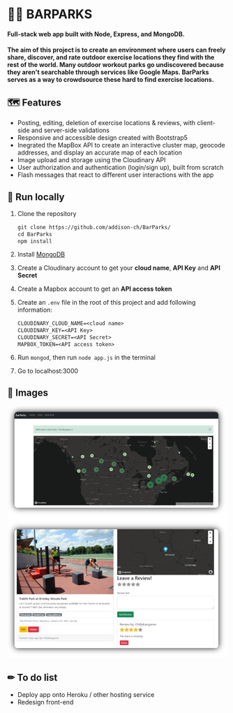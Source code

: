 # 🏃‍♂️ BARPARKS

#### Full-stack web app built with Node, Express, and MongoDB.

#### The aim of this project is to create an environment where users can freely share, discover, and rate outdoor exercise locations they find with the rest of the world. Many outdoor workout parks go undiscovered because they aren't searchable through services like Google Maps. BarParks serves as a way to crowdsource these hard to find exercise locations.


## 🗺 Features
- Posting, editing, deletion of exercise locations & reviews, with client-side and server-side validations
- Responsive and accessible design created with Bootstrap5
- Inegrated the MapBox API to create an interactive cluster map, geocode addresses, and display an accurate map of each location
- Image upload and storage using the Cloudinary API
- User authorization and authentication (login/sign up), built from scratch
- Flash messages that react to different user interactions with the app



## 🌳 Run locally

1. Clone the repository

   ```
   git clone https://github.com/addison-ch/BarParks/
   cd BarParks
   npm install 
   ```

2. Install [MongoDB](https://www.mongodb.com/)

3. Create a Cloudinary account to get your **cloud name**, **API Key** and **API Secret**

4. Create a Mapbox account to get an **API access token**

5. Create an `.env` file in the root of this project and add following information:

   ```
   CLOUDINARY_CLOUD_NAME=<cloud name>
   CLOUDINARY_KEY=<API Key>
   CLOUDINARY_SECRET=<API Secret>
   MAPBOX_TOKEN=<API access token>
   ```

6. Run `mongod`, then run  `node app.js` in the terminal
7. Go to localhost:3000



## 📸 Images

![image](image.png)





## ✏  To do list
- Deploy app onto Heroku / other hosting service
- Redesign front-end 
